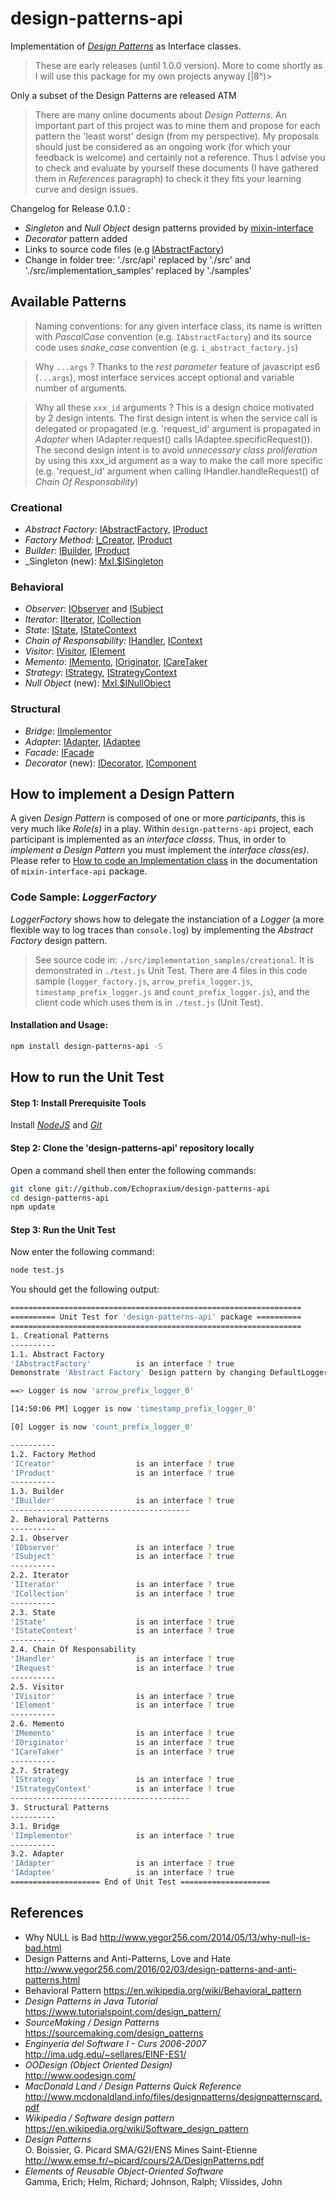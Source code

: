 # design-patterns-api

Implementation of [_Design Patterns_](http://www.mcdonaldland.info/files/designpatterns/designpatternscard.pdf) as Interface classes.
>These are early releases (until 1.0.0 version). More to come shortly as I will use this package for my own projects anyway [|8^)>  

Only a subset of the Design Patterns are released ATM

>There are many online documents about _Design Patterns_. An important part of this project was to mine them and propose for each pattern the 'least worst' design (from my perspective). My proposals should just be considered as an ongoing work (for which your feedback is welcome) and certainly not a reference. Thus I advise you to check and evaluate by yourself these  documents (I have gathered them in _References_ paragraph) to check it they fits your learning curve and design issues.
  
Changelog for Release 0.1.0 :
* _Singleton_ and _Null Object_ design patterns provided by [mixin-interface](https://github.com/Echopraxium/mixin-interface)
* _Decorator_ pattern added 
* Links to source code files (e.g [IAbstractFactory](https://github.com/Echopraxium/design-patterns-api/blob/master/src/creational/i_abstract_factory.js))
* Change in folder tree: './src/api' replaced by './src' and './src/implementation_samples' replaced by './samples' 

## Available Patterns

>Naming conventions: for any given interface class, its name is written with _PascalCase_ convention (e.g. `IAbstractFactory`) and its source code uses _snake_case_ convention (e.g. `i_abstract_factory.js`)

>Why `...args` ? Thanks to the _rest parameter_ feature of javascript es6 (`...args`), most interface services accept optional and variable number of arguments.

>Why all these `xxx_id` arguments ? This is a design choice motivated by 2 design intents. The first design intent is when the service call is delegated or propagated (e.g. 'request_id' argument is propagated in _Adapter_ when IAdapter.request() calls IAdaptee.specificRequest()). The second design intent is to avoid _unnecessary class proliferation_ by using this xxx_id argument as a way to make the call more specific (e.g. 'request_id' argument when calling IHandler.handleRequest() of _Chain Of Responsability_)

### Creational
* _Abstract Factory_: [IAbstractFactory](https://github.com/Echopraxium/design-patterns-api/blob/master/src/creational/i_abstract_factory.js), [IProduct](https://github.com/Echopraxium/design-patterns-api/blob/master/src/creational/i_product.js)
* _Factory Method_: [I_Creator](https://github.com/Echopraxium/design-patterns-api/blob/master/src/creational/i_creator.js), [IProduct](https://github.com/Echopraxium/design-patterns-api/blob/master/src/creational/i_product.js)
* _Builder_: [IBuilder](https://github.com/Echopraxium/design-patterns-api/blob/master/src/creational/i_builder.js), [IProduct](https://github.com/Echopraxium/design-patterns-api/blob/master/src/creational/i_product.js)
* _Singleton (new): [MxI.$ISingleton](https://www.npmjs.com/package/mixin-interface-api/README.md#singleton-feature)

### Behavioral
* _Observer_: [IObserver](https://github.com/Echopraxium/design-patterns-api/blob/master/src/behavioral/i_observer.js) and [ISubject](https://github.com/Echopraxium/design-patterns-api/blob/master/src/behavioral/i_subject.js)
* _Iterator_: [IIterator](https://github.com/Echopraxium/design-patterns-api/blob/master/src/behavioral/i_iterator.js), [ICollection](https://github.com/Echopraxium/design-patterns-api/blob/master/src/behavioral/i_collection.js)
* _State_: [IState](https://github.com/Echopraxium/design-patterns-api/blob/master/src/behavioral/i_state.js), [IStateContext](https://github.com/Echopraxium/design-patterns-api/blob/master/src/behavioral/i_state_context.js)
* _Chain of Responsability_: [IHandler](https://github.com/Echopraxium/design-patterns-api/blob/master/src/behavioral/i_handler.js), [IContext](https://github.com/Echopraxium/design-patterns-api/blob/master/src/behavioral/i_context.js)
* _Visitor_: [IVisitor](https://github.com/Echopraxium/design-patterns-api/blob/master/src/behavioral/i_visitor.js), [IElement](https://github.com/Echopraxium/design-patterns-api/blob/master/src/behavioral/i_element.js)
* _Memento_: [IMemento](https://github.com/Echopraxium/design-patterns-api/blob/master/src/behavioral/i_memento.js), [IOriginator](https://github.com/Echopraxium/design-patterns-api/blob/master/src/behavioral/i_originator.js), [ICareTaker](https://github.com/Echopraxium/design-patterns-api/blob/master/src/behavioral/i_care_taker.js)
* _Strategy_: [IStrategy](https://github.com/Echopraxium/design-patterns-api/blob/master/src/behavioral/i_strategy.js), [IStrategyContext](https://github.com/Echopraxium/design-patterns-api/blob/master/src/behavioral/i_strategy_context.js)
* _Null Object_ (new): [MxI.$INullObject](https://www.npmjs.com/package/mixin-interface-api/README.md#null-object-feature)

### Structural
* _Bridge_: [IImplementor](https://github.com/Echopraxium/design-patterns-api/blob/master/src/structural/i_implementor.js)
* _Adapter_: [IAdapter](https://github.com/Echopraxium/design-patterns-api/blob/master/src/structural/i_adapter.js), [IAdaptee](https://github.com/Echopraxium/design-patterns-api/blob/master/src/structural/i_adaptee.js)
* _Facade_: [IFacade](https://github.com/Echopraxium/design-patterns-api/blob/master/src/structural/i_facade.js)
* _Decorator_ (new): [IDecorator](https://github.com/Echopraxium/design-patterns-api/blob/master/src/structural/i_decorator.js), [IComponent](https://github.com/Echopraxium/design-patterns-api/blob/master/src/structural/i_component.js)


## How to implement a Design Pattern
A given _Design Pattern_ is composed of one or more _participants_, this is very much like _Role(s)_ in a play. Within `design-patterns-api` project, each participant is implemented as an _interface classs_. Thus, in order to _implement a Design Pattern_ you must implement the _interface class(es)_. Please refer to [How to code an Implementation class](https://github.com/Echopraxium/mixin-interface-api/blob/master/README.md#how-to-code-an-implementation-class) in the documentation of `mixin-interface-api` package.

### Code Sample: _LoggerFactory_
_LoggerFactory_ shows how to delegate the instanciation of a _Logger_ (a more flexible way to log traces than `console.log`) by implementing the _Abstract Factory_ design pattern.

 >See source code in: `./src/implementation_samples/creational`. It is demonstrated in `./test.js` Unit Test. There are 4 files in this code sample (`logger_factory.js`, `arrow_prefix_logger.js`, `timestamp_prefix_logger.js` and  `count_prefix_logger.js`), and the client code which uses them is in `./test.js` (Unit Test).


#### Installation and Usage:
```bash
npm install design-patterns-api -S
```

## How to run the Unit Test
#### Step 1: Install Prerequisite Tools
Install [_NodeJS_](https://nodejs.org/en/) and [_Git_](https://git-scm.com/)

#### Step 2: Clone the 'design-patterns-api' repository locally
Open a command shell then enter the following commands:
```bash
git clone git://github.com/Echopraxium/design-patterns-api
cd design-patterns-api
npm update
```

#### Step 3: Run the Unit Test
Now enter the following command:
```bash
node test.js
```

You should get the following output:
```bash
=================================================================
========== Unit Test for 'design-patterns-api' package ==========
=================================================================
1. Creational Patterns
----------
1.1. Abstract Factory
'IAbstractFactory'          is an interface ? true
Demonstrate 'Abstract Factory' Design pattern by changing DefaultLogger:

==> Logger is now 'arrow_prefix_logger_0'

[14:50:06 PM] Logger is now 'timestamp_prefix_logger_0'

[0] Logger is now 'count_prefix_logger_0'

----------
1.2. Factory Method
'ICreator'                  is an interface ? true
'IProduct'                  is an interface ? true
----------
1.3. Builder
'IBuilder'                  is an interface ? true
----------------------------------------
2. Behavioral Patterns
----------
2.1. Observer
'IObserver'                 is an interface ? true
'ISubject'                  is an interface ? true
----------
2.2. Iterator
'IIterator'                 is an interface ? true
'ICollection'               is an interface ? true
----------
2.3. State
'IState'                    is an interface ? true
'IStateContext'             is an interface ? true
----------
2.4. Chain Of Responsability
'IHandler'                  is an interface ? true
'IRequest'                  is an interface ? true
----------
2.5. Visitor
'IVisitor'                  is an interface ? true
'IElement'                  is an interface ? true
----------
2.6. Memento
'IMemento'                  is an interface ? true
'IOriginator'               is an interface ? true
'ICareTaker'                is an interface ? true
----------
2.7. Strategy
'IStrategy'                 is an interface ? true
'IStrategyContext'          is an interface ? true
----------------------------------------
3. Structural Patterns
----------
3.1. Bridge
'IImplementor'              is an interface ? true
----------
3.2. Adapter
'IAdapter'                  is an interface ? true
'IAdaptee'                  is an interface ? true
==================== End of Unit Test ====================
```

## References
* Why NULL is Bad
  http://www.yegor256.com/2014/05/13/why-null-is-bad.html
* Design Patterns and Anti-Patterns, Love and Hate
  http://www.yegor256.com/2016/02/03/design-patterns-and-anti-patterns.html
* Behavioral Pattern
  https://en.wikipedia.org/wiki/Behavioral_pattern
* _Design Patterns in Java Tutorial_
  https://www.tutorialspoint.com/design_pattern/
* _SourceMaking / Design Patterns_  
  https://sourcemaking.com/design_patterns
* _Enginyeria del Software I - Curs 2006-2007_  
  http://ima.udg.edu/~sellares/EINF-ES1/
* _OODesign (Object Oriented Design)_  
  http://www.oodesign.com/
* _MacDonald Land / Design Patterns Quick Reference_  
  http://www.mcdonaldland.info/files/designpatterns/designpatternscard.pdf
* _Wikipedia / Software design pattern_    
  https://en.wikipedia.org/wiki/Software_design_pattern
* _Design Patterns_  
  O. Boissier, G. Picard SMA/G2I/ENS Mines Saint-Etienne
  http://www.emse.fr/~picard/cours/2A/DesignPatterns.pdf
* _Elements of Reusable Object-Oriented Software_    
  Gamma, Erich; Helm, Richard; Johnson, Ralph; Vlissides, John
